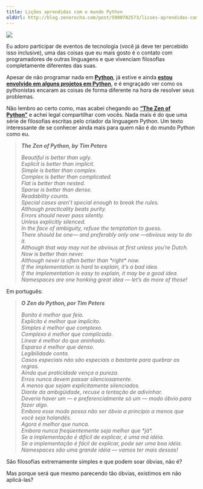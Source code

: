 ```yaml
---
title: Lições aprendidas com o mundo Python
oldUrl: http://blog.zenorocha.com/post/5980782573/licoes-aprendidas-com-o-mundo-python
---
```


<p><img src="http://media.tumblr.com/tumblr_llxvbbUVlu1qe3219.png"/></p>

<p>Eu adoro participar de eventos de tecnologia (você já deve ter percebido isso inclusive), uma das coisas que eu mais gosto é o contato com programadores de outras linguagens e que vivenciam filosofias completamente diferentes das suas.</p>

<p>Apesar de não programar nada em <strong><a href="http://www.python.org/" target="_blank">Python</a></strong>, já estive e ainda <strong><a href="https://github.com/zenorocha/beerblogging" target="_blank">estou envolvido em alguns projetos em Python</a></strong>, e é engraçado ver como os pythonistas encaram as coisas de forma diferente na hora de resolver seus problemas.</p>

<!-- more -->

<p>Não lembro ao certo como, mas acabei chegando ao <strong><a href="http://www.python.org/dev/peps/pep-0020/" target="_blank">&#8220;The Zen of Python&#8221;</a></strong> e achei legal compartilhar com vocês. Nada mais é do que uma série de filosofias escritas pelo criador da linguagem Python. Um texto interessante de se conhecer ainda mais para quem não é do mundo Python como eu.</p>

<blockquote>

<p><strong><em>The Zen of Python, by Tim Peters</em></strong></p>

<p><em>Beautiful is better than ugly.</em><br/><em> Explicit is better than implicit.</em><br/><em> Simple is better than complex.</em><br/><em> Complex is better than complicated.</em><br/><em> Flat is better than nested.</em><br/><em> Sparse is better than dense.</em><br/><em> Readability counts.</em><br/><em> Special cases aren&#8217;t special enough to break the rules.</em><br/><em> Although practicality beats purity.</em><br/><em> Errors should never pass silently.</em><br/><em> Unless explicitly silenced.</em><br/><em> In the face of ambiguity, refuse the temptation to guess.</em><br/><em> There should be one&#8212; and preferably only one &#8212;obvious way to do it.</em><br/><em> Although that way may not be obvious at first unless you&#8217;re Dutch.</em><br/><em> Now is better than never.</em><br/><em> Although never is often better than *right* now.</em><br/><em> If the implementation is hard to explain, it&#8217;s a bad idea.</em><br/><em> If the implementation is easy to explain, it may be a good idea.</em><br/><em>Namespaces are one honking great idea &#8212; let&#8217;s do more of those!</em></p>

</blockquote>

<p><span>Em português:</span></p>

<blockquote>

<p><strong><em>O Zen do Python, por Tim Peters</em></strong></p>

<p><em>Bonito é melhor que feio.</em><br/><em>Explícito é melhor que implícito.</em><br/><em>Simples é melhor que complexo.</em><br/><em>Complexo é melhor que complicado.</em><br/><em>Linear é melhor do que aninhado.</em><br/><em>Esparso é melhor que denso.</em><br/><em>Legibilidade conta.</em><br/><em>Casos especiais não são especiais o bastante para quebrar as regras.</em><br/><em>Ainda que praticidade vença a pureza.</em><br/><em>Erros nunca devem passar silenciosamente.</em><br/><em>A menos que sejam explicitamente silenciados.</em><br/><em>Diante da ambigüidade, recuse a tentação de adivinhar.</em><br/><em>Deveria haver um — e preferencialmente só um — modo óbvio para fazer algo.</em><br/><em>Embora esse modo possa não ser óbvio a princípio a menos que você seja holandês.</em><br/><em>Agora é melhor que nunca.</em><br/><em>Embora nunca freqüentemente seja melhor que *já*.</em><br/><em>Se a implementação é difícil de explicar, é uma má idéia.</em><br/><em>Se a implementação é fácil de explicar, pode ser uma boa idéia.</em><br/><em>Namespaces são uma grande idéia — vamos ter mais dessas!</em></p>

</blockquote>

<p>São filosofias extremamente simples e que podem soar óbvias, não é?</p>

<p>Mas porque será que mesmo parecendo tão óbvias, existimos em não aplicá-las?</p>
